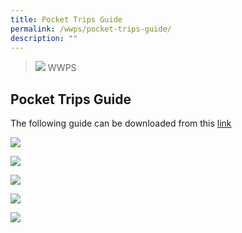 ```yaml
---
title: Pocket Trips Guide
permalink: /wwps/pocket-trips-guide/
description: ""
---
```

>![](/images/common-banner_02.jpg)
>WWPS

## Pocket Trips Guide

The following guide can be downloaded from this [link](/files/PocketGuide.pdf)


![](/images/Learning%20Experiences/PocketGuideV2_Page_1.jpg)

![](/images/Learning%20Experiences/PocketGuideV2_Page_2.jpg)

![](/images/Learning%20Experiences/PocketGuideV2_Page_3.jpg)

![](/images/Learning%20Experiences/PocketGuideV2_Page_4.jpg)

![](/images/Learning%20Experiences/PocketGuideV2_Page_5.jpg)